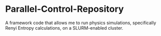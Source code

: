 # Parallel-Control-Repository
A framework code that allows me to run physics simulations, specifically Renyi Entropy calculations, on a SLURM-enabled cluster. 
